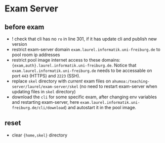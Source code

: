 # Exam Server

## before exam 
- ! check that cli has no `ro` in line 301, if it has update cli and publish new version 
- restrict exam-server domain `exam.laurel.informatik.uni-freiburg.de` to pool room ip addresses
- restrict pool image internet access to these domains: `{exam,auth}.laurel.informatik.uni-freiburg.de`. Notice that `exam.laurel.informatik.uni-freiburg.de` needs to be accessable on port `443` (HTTPS)  and `2223` (SSH).
- replace `skel` directory with _current_ exam files on `ahumoa:/teaching-server/laurel/exam-server/skel` (no need to restart exam-server when updating files in `skel` directory)
- download the `cli` for some specific exam, after changing env variables and restarting exam-server, here `exam.laurel.informatik.uni-freiburg.de/cli/download`) and autostart it in the pool image.

## reset
- clear `{home,skel}` directory
